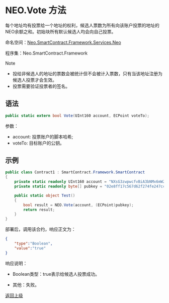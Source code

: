 # NEO.Vote 方法

每个地址均有投票给一个地址的权利，候选人票数为所有向该账户投票的地址的NEO余额之和。初始块所有默认候选人均会向自己投票。

命名空间：[Neo.SmartContract.Framework.Services.Neo](../../neo.md)

程序集：Neo.SmartContract.Framework

> [!Note]
>
> - 投给非候选人的地址的票数会被统计但不会被计入票数，只有当该地址注册为候选人投票才会生效。
> - 投票需要验证投票者的签名。

## 语法

```c#
public static extern bool Vote(UInt160 account, ECPoint voteTo);
```

参数：

- account: 投票账户的脚本哈希;
- voteTo: 目标账户的公钥。

## 示例

```c#
public class Contract1 : SmartContract.Framework.SmartContract
{
    private static readonly UInt160 account = "NXsG3zwpwcfvBiA3bNMx6mWZGEro9ZqTqM".ToScriptHash();
    private static readonly byte[] pubkey = "02e8ff17c567d62f274fe247cc884a2a6cd3b8fd0d779a8c5856289a560accacb4".HexToBytes();

    public static object Test()
    {
        bool result = NEO.Vote(account, (ECPoint)pubkey);
        return result;
    }
}
```
部署后，调用该合约，响应正文为：

```json
{
	"type":"Boolean",
	"value":"true"
}
```

响应说明：

- Boolean类型：true表示给候选人投票成功。

- 其他：失败。

[返回上级](../Neo.md)